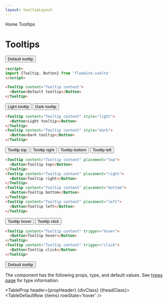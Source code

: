 ```yaml
---
layout: tooltipLayout
---
```


<script>
  import Htwo from '../utils/Htwo.svelte'
  import ExampleDiv from '../utils/ExampleDiv.svelte'
  import TableProp from '../utils/TableProp.svelte'
  import TableDefaultRow from '../utils/TableDefaultRow.svelte'
  import { Tooltip, Button, Breadcrumb, BreadcrumbItem } from '$lib/index'
  import { Home } from 'svelte-heros'
  import componentProps from '../props/Tooltip.json'
  // Props table
  let items = componentProps.props
  let propHeader = ['Name', 'Type', 'Default']

  let divClass='w-full relative overflow-x-auto shadow-md sm:rounded-lg py-4'
  let theadClass ='text-xs text-gray-700 uppercase bg-gray-50 dark:bg-gray-700 dark:text-white'
</script>

<Breadcrumb>
  <BreadcrumbItem href="/" icon={Home} variation="solid">Home</BreadcrumbItem>
  <BreadcrumbItem>Tooltips</BreadcrumbItem>
</Breadcrumb>

<h1 class="text-3xl w-full dark:text-white pt-8 pb-4">Tooltips</h1>

<Htwo label="Tooltip top" />

<ExampleDiv>
  <Tooltip content="Tooltip content">
    <Button>Default tooltip</Button>
  </Tooltip>
</ExampleDiv>

```html
<script>
import {Tooltip, Button} from 'flowbite-svelte'
</script>

<Tooltip content="Tooltip content">
  <Button>Default tooltip</Button>
</Tooltip>
```

<Htwo label="Tooltip styles" />

<ExampleDiv>
 <div class="flex gap-2">
<Tooltip content="Tooltip content" style="light">
  <Button>Light tooltip</Button>
</Tooltip>
<Tooltip content="Tooltip content" style="dark">
  <Button>Dark tooltip</Button>
</Tooltip>
</div>
</ExampleDiv>

```html
<Tooltip content="Tooltip content" style="light">
  <Button>Light tooltip</Button>
</Tooltip>
<Tooltip content="Tooltip content" style="dark">
  <Button>Dark tooltip</Button>
</Tooltip>
```

<Htwo label="Placement" />

<ExampleDiv>
<div class="flex gap-2">
  <Tooltip content="Tooltip content" placement="top">
    <Button>Tooltip top</Button>
  </Tooltip>
  <Tooltip content="Tooltip content" placement="right">
    <Button>Tooltip right</Button>
  </Tooltip>
  <Tooltip content="Tooltip content" placement="bottom">
    <Button>Tooltip bottom</Button>
  </Tooltip>
  <Tooltip content="Tooltip content" placement="left">
    <Button>Tooltip left</Button>
  </Tooltip>
</div>
</ExampleDiv>

```html
<Tooltip content="Tooltip content" placement="top">
  <Button>Tooltip top</Button>
</Tooltip>
<Tooltip content="Tooltip content" placement="right">
  <Button>Tooltip right</Button>
</Tooltip>
<Tooltip content="Tooltip content" placement="bottom">
  <Button>Tooltip bottom</Button>
</Tooltip>
<Tooltip content="Tooltip content" placement="left">
  <Button>Tooltip left</Button>
</Tooltip>
```

<Htwo label="Triggering" />

<ExampleDiv>
<div class="flex gap-2">
  <Tooltip content="Tooltip content" trigger="hover">
    <Button>Tooltip hover</Button>
  </Tooltip>
  <Tooltip content="Tooltip content" trigger="click">
    <Button>Tooltip click</Button>
  </Tooltip>
</div>
</ExampleDiv>

```html
<Tooltip content="Tooltip content" trigger="hover">
  <Button>Tooltip hover</Button>
</Tooltip>
<Tooltip content="Tooltip content" trigger="click">
  <Button>Tooltip click</Button>
</Tooltip>
```

<Htwo label="Disable arrow" />

<ExampleDiv>
  <Tooltip content="Tooltip content" arrow={false}>
    <Button>Default tooltip</Button>
  </Tooltip>
</ExampleDiv>

<Htwo label="Props" />

<p>The component has the following props, type, and default values. See <a href="/pages/types">types 
 page</a> for type information.</p>

<TableProp header={propHeader} {divClass} {theadClass}>
  <TableDefaultRow {items} rowState='hover' />
</TableProp>